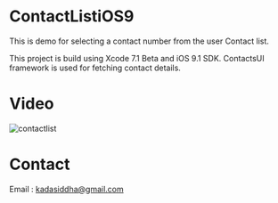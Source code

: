 # ContactListiOS9

This is demo for selecting a contact number from the user Contact list.

This project is build using Xcode 7.1 Beta and iOS 9.1 SDK.
ContactsUI framework is used for fetching contact details.

# Video

![contactlist](https://cloud.githubusercontent.com/assets/8743597/10025994/e1ce1d04-617c-11e5-9042-25d19f2dcab4.gif)

# Contact

Email : kadasiddha@gmail.com
